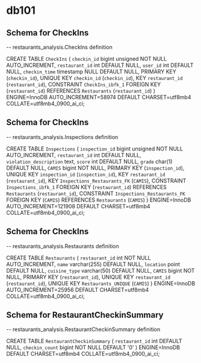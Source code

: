 # db101

## Schema for CheckIns
-- restaurants_analysis.CheckIns definition

CREATE TABLE `CheckIns` (
  `checkin_id` bigint unsigned NOT NULL AUTO_INCREMENT,
  `restaurant_id` int DEFAULT NULL,
  `user_id` int DEFAULT NULL,
  `checkin_time` timestamp NULL DEFAULT NULL,
  PRIMARY KEY (`checkin_id`),
  UNIQUE KEY `checkin_id` (`checkin_id`),
  KEY `restaurant_id` (`restaurant_id`),
  CONSTRAINT `CheckIns_ibfk_1` FOREIGN KEY (`restaurant_id`) REFERENCES `Restaurants` (`restaurant_id`)
) ENGINE=InnoDB AUTO_INCREMENT=58974 DEFAULT CHARSET=utf8mb4 COLLATE=utf8mb4_0900_ai_ci;


## Schema for CheckIns
-- restaurants_analysis.Inspections definition

CREATE TABLE `Inspections` (
  `inspection_id` bigint unsigned NOT NULL AUTO_INCREMENT,
  `restaurant_id` int DEFAULT NULL,
  `violation_description` text,
  `score` int DEFAULT NULL,
  `grade` char(1) DEFAULT NULL,
  `CAMIS` bigint NOT NULL,
  PRIMARY KEY (`inspection_id`),
  UNIQUE KEY `inspection_id` (`inspection_id`),
  KEY `restaurant_id` (`restaurant_id`),
  KEY `Inspections_Restaurants_FK` (`CAMIS`),
  CONSTRAINT `Inspections_ibfk_1` FOREIGN KEY (`restaurant_id`) REFERENCES `Restaurants` (`restaurant_id`),
  CONSTRAINT `Inspections_Restaurants_FK` FOREIGN KEY (`CAMIS`) REFERENCES `Restaurants` (`CAMIS`)
) ENGINE=InnoDB AUTO_INCREMENT=121908 DEFAULT CHARSET=utf8mb4 COLLATE=utf8mb4_0900_ai_ci;


## Schema for CheckIns
-- restaurants_analysis.Restaurants definition

CREATE TABLE `Restaurants` (
  `restaurant_id` int NOT NULL AUTO_INCREMENT,
  `name` varchar(255) DEFAULT NULL,
  `location` point DEFAULT NULL,
  `cuisine_type` varchar(50) DEFAULT NULL,
  `CAMIS` bigint NOT NULL,
  PRIMARY KEY (`restaurant_id`),
  UNIQUE KEY `restaurant_id` (`restaurant_id`),
  UNIQUE KEY `Restaurants_UNIQUE` (`CAMIS`)
) ENGINE=InnoDB AUTO_INCREMENT=25956 DEFAULT CHARSET=utf8mb4 COLLATE=utf8mb4_0900_ai_ci;

## Schema for RestaurantCheckinSummary
-- restaurants_analysis.RestaurantCheckinSummary definition

CREATE TABLE `RestaurantCheckinSummary` (
  `restaurant_id` int DEFAULT NULL,
  `checkin_count` bigint NOT NULL DEFAULT '0'
) ENGINE=InnoDB DEFAULT CHARSET=utf8mb4 COLLATE=utf8mb4_0900_ai_ci;
